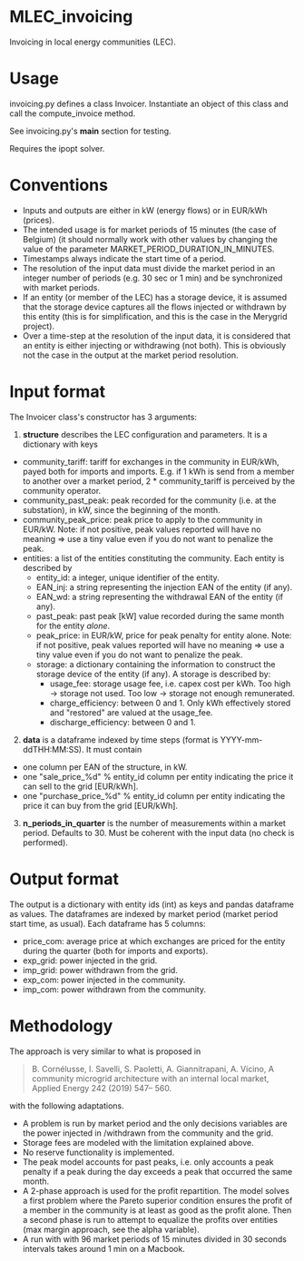 # MLEC_invoicing

Invoicing in local energy communities (LEC).

# Usage

invoicing.py defines a class Invoicer. Instantiate an object of this class and call the compute_invoice method.

See invoicing.py's __main__ section for testing.

Requires the ipopt solver.

# Conventions

 - Inputs and outputs are either in kW (energy flows) or in EUR/kWh (prices).
 - The intended usage is for market periods of 15 minutes (the case of Belgium) (it should normally work with other values by changing the value of the parameter MARKET_PERIOD_DURATION_IN_MINUTES.
 - Timestamps always indicate the start time of a period.
 - The resolution of the input data must divide the market period in an integer number of periods (e.g. 30 sec or 1 min) and be synchronized with market periods.
 - If an entity (or member of the LEC) has a storage device, it is assumed that the storage device captures all the flows injected or withdrawn by this entity (this is for simplification, and this is the case in the Merygrid project).
 - Over a time-step at the resolution of the input data, it is considered that an entity is either injecting or withdrawing (not both). This is obviously not the case in the output at the market period resolution.


# Input format
The Invoicer class's constructor has 3 arguments:
 1. **structure** describes the LEC configuration and parameters. It is a dictionary with keys
   - community_tariff: tariff for exchanges in the community in EUR/kWh, payed both for imports and imports. E.g. if 1 kWh is send from a member to another over a market period, 2 * community_tariff is perceived by the community operator.
   - community_past_peak: peak recorded for the community (i.e. at the substation), in kW, since the beginning of the month.
   - community_peak_price: peak price to apply to the community in EUR/kW. Note: if not positive, peak values reported will have no meaning => use a tiny value even if you do not want
     to penalize the peak.
   - entities: a list of the entities constituting the community. Each entity is described by
     - entity_id: a integer, unique identifier of the entity.
     - EAN_inj: a string representing the injection EAN of the entity (if any).
     - EAN_wd: a string representing the withdrawal EAN of the entity (if any).
     - past_peak: past peak [kW] value recorded during the same month for the entity *alone*.
     - peak_price: in EUR/kW, price for peak penalty for entity alone. Note: if not positive, peak values reported will have no meaning => use a tiny value even if you do not want to penalize the peak.
     - storage: a dictionary containing the information to construct the storage device of the entity (if any). A
       storage is described by:
        - usage_fee: storage usage fee, i.e. capex cost per kWh. Too high -> storage not used. Too low -> storage not enough remunerated.
        - charge_efficiency: between 0 and 1. Only kWh effectively stored and "restored" are valued at the usage_fee.
        - discharge_efficiency: between 0 and 1.
  2. **data** is a dataframe indexed by time steps (format is YYYY-mm-ddTHH:MM:SS). It must contain
   - one column per EAN of the structure, in kW.
   - one "sale_price_%d" % entity_id column per entity indicating the price it can sell to the grid [EUR/kWh].
   - one "purchase_price_%d" % entity_id column per entity indicating the price it can buy from the grid [EUR/kWh].
  3. **n_periods_in_quarter** is the number of measurements within a market period. Defaults to 30. Must be coherent with the input data (no check is performed).


# Output format
The output is a dictionary with entity ids (int) as keys and pandas dataframe as values.
The dataframes are indexed by market period (market period start time, as usual). Each dataframe has 5 columns: 
 - price_com: average price at which exchanges are priced for the entity during the quarter (both for imports and exports).
 - exp_grid: power injected in the grid.
 - imp_grid: power withdrawn from the grid.
 - exp_com: power injected in the community.
 - imp_com: power withdrawn from the community.

# Methodology
The approach is very similar to what is proposed in 

> B. Cornélusse, I. Savelli, S. Paoletti, A. Giannitrapani, A. Vicino, A community microgrid architecture with an internal local market, Applied Energy 242 (2019) 547– 560.

with the following adaptations. 
 - A problem is run by market period and the only decisions variables are the power injected in /withdrawn from the community and the grid. 
 - Storage fees are modeled with the limitation explained above. 
 - No reserve functionality is implemented. 
 - The peak model accounts for past peaks, i.e. only accounts a peak penalty if a peak during the day exceeds a peak that occurred the same month.
 - A 2-phase approach is used for the profit repartition. The model solves a first problem where the Pareto superior condition ensures the profit of a member in the community is at least as good as the profit alone. Then a second phase is run to attempt to equalize the profits over entities (max margin approach, see the alpha variable).
 - A run with with 96 market periods of 15 minutes divided in 30 seconds intervals takes around 1 min on a Macbook.